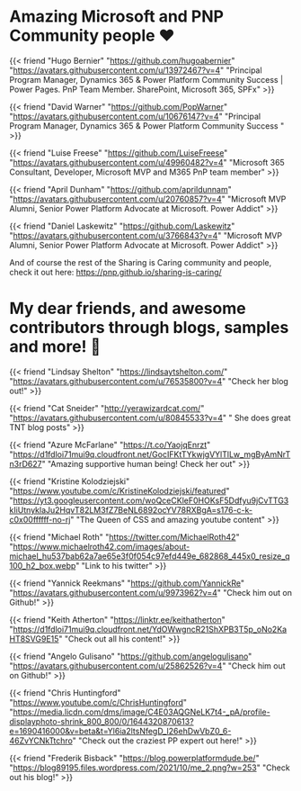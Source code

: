 
# Amazing Microsoft and PNP Community people :heart:

{{< friend "Hugo Bernier" "https://github.com/hugoabernier" "https://avatars.githubusercontent.com/u/13972467?v=4" "Principal Program Manager, Dynamics 365 & Power Platform Community Success | Power Pages. PnP Team Member. SharePoint, Microsoft 365, SPFx" >}}

{{< friend "David Warner" "https://github.com/PopWarner" "https://avatars.githubusercontent.com/u/10676147?v=4" "Principal Program Manager, Dynamics 365 & Power Platform Community Success " >}}

{{< friend "Luise Freese" "https://github.com/LuiseFreese" "https://avatars.githubusercontent.com/u/49960482?v=4" "Microsoft 365 Consultant, Developer, Microsoft MVP and M365 PnP team member" >}}

{{< friend "April Dunham" "https://github.com/aprildunnam" "https://avatars.githubusercontent.com/u/20760857?v=4" "Microsoft MVP Alumni, Senior Power Platform Advocate at Microsoft. Power Addict" >}}

{{< friend "Daniel Laskewitz" "https://github.com/Laskewitz" "https://avatars.githubusercontent.com/u/3766843?v=4" "Microsoft MVP Alumni, Senior Power Platform Advocate at Microsoft. Power Addict" >}}

And of course the rest of the Sharing is Caring community and people, check it out here: https://pnp.github.io/sharing-is-caring/

# My dear friends, and awesome contributors through blogs, samples and more! :pray:

{{< friend "Lindsay Shelton" "https://lindsaytshelton.com/" "https://avatars.githubusercontent.com/u/76535800?v=4" "Check her blog out!" >}}

{{< friend "Cat Sneider" "http://yerawizardcat.com/" "https://avatars.githubusercontent.com/u/80845533?v=4" " She does great TNT blog posts" >}}

{{< friend "Azure McFarlane" "https://t.co/YaojqEnrzt" "https://d1fdloi71mui9q.cloudfront.net/GocIFKtTYkwjgVYlTlLw_mgByAmNrTn3rD627" "Amazing supportive human being! Check her out" >}}

{{< friend "Kristine Kolodziejski" "https://www.youtube.com/c/KristineKolodziejski/featured" "https://yt3.googleusercontent.com/woQceCKleF0HOKsF5Ddfyu9jCvTTG3kIiUtnyklaJu2HqvT82LM3fZ7BeNL6892ocYV78RXBgA=s176-c-k-c0x00ffffff-no-rj" "The Queen of CSS and amazing youtube content" >}}

{{< friend "Michael Roth" "https://twitter.com/MichaelRoth42" "https://www.michaelroth42.com/images/about-michael_hu537bab62a7ae65e3f0f054c97efd449e_682868_445x0_resize_q100_h2_box.webp" "Link to his twitter" >}}

{{< friend "Yannick Reekmans" "https://github.com/YannickRe" "https://avatars.githubusercontent.com/u/9973962?v=4" "Check him out on Github!" >}}

{{< friend "Keith Atherton" "https://linktr.ee/keithatherton" "https://d1fdloi71mui9q.cloudfront.net/YdOWwgncR21ShXPB3T5p_oNo2KaHT8SVG9E15" "Check out all his content!" >}} 

{{< friend "Angelo Gulisano" "https://github.com/angelogulisano" "https://avatars.githubusercontent.com/u/25862526?v=4" "Check him out on Github!" >}}

{{< friend "Chris Huntingford" "https://www.youtube.com/c/ChrisHuntingford" "https://media.licdn.com/dms/image/C4E03AQGNeLK7t4-_pA/profile-displayphoto-shrink_800_800/0/1644320870613?e=1690416000&v=beta&t=Yl6ia2ltsNfegD_l26ehDwVbZ0_6-46ZvYCNkTtchro" "Check out the craziest PP expert out here!" >}} 

{{< friend "Frederik Bisback" "https://blog.powerplatformdude.be/" "https://blog89195.files.wordpress.com/2021/10/me_2.png?w=253" "Check out his blog!" >}}
